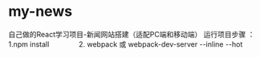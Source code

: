 # my-news
自己做的React学习项目-新闻网站搭建（适配PC端和移动端）
运行项目步骤 ： 1.npm install
               2. webpack 或 webpack-dev-server --inline --hot
